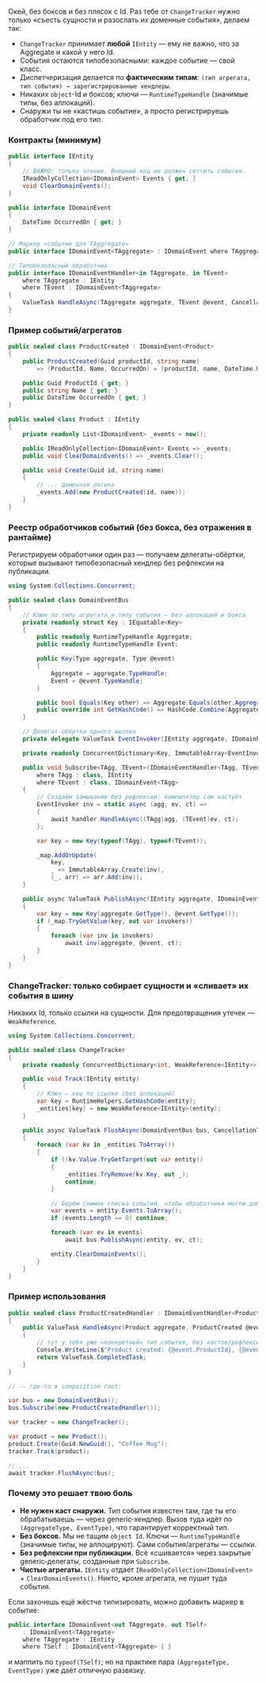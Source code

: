 Окей, без боксов и без плясок с Id. Раз тебе от `ChangeTracker` нужно только «съесть сущности и разослать их доменные события», делаем так:

* `ChangeTracker` принимает **любой** `IEntity` — ему не важно, что за Aggregate и какой у него Id.
* События остаются типобезопасными: каждое событие — свой класс.
* Диспетчеризация делается по **фактическим типам**: `(тип агрегата, тип события) → зарегистрированные хендлеры`.
* Никаких `object`-Id и боксов; ключи — `RuntimeTypeHandle` (значимые типы, без аллокаций).
* Снаружи ты не «кастишь событие», а просто регистрируешь обработчик под его тип.

### Контракты (минимум)

```csharp
public interface IEntity
{
    // ВАЖНО: только чтение. Внешний код не должен сеттить события.
    IReadOnlyCollection<IDomainEvent> Events { get; }
    void ClearDomainEvents();
}

public interface IDomainEvent
{
    DateTime OccurredOn { get; }
}

// Маркер «событие для TAggregate»
public interface IDomainEvent<TAggregate> : IDomainEvent where TAggregate : IEntity { }

// Типобезопасный обработчик
public interface IDomainEventHandler<in TAggregate, in TEvent>
    where TAggregate : IEntity
    where TEvent : IDomainEvent<TAggregate>
{
    ValueTask HandleAsync(TAggregate aggregate, TEvent @event, CancellationToken ct);
}
```

### Пример событий/агрегатов

```csharp
public sealed class ProductCreated : IDomainEvent<Product>
{
    public ProductCreated(Guid productId, string name) 
        => (ProductId, Name, OccurredOn) = (productId, name, DateTime.UtcNow);

    public Guid ProductId { get; }
    public string Name { get; }
    public DateTime OccurredOn { get; }
}

public sealed class Product : IEntity
{
    private readonly List<IDomainEvent> _events = new();

    public IReadOnlyCollection<IDomainEvent> Events => _events;
    public void ClearDomainEvents() => _events.Clear();

    public void Create(Guid id, string name)
    {
        // ... доменная логика
        _events.Add(new ProductCreated(id, name));
    }
}
```

### Реестр обработчиков событий (без бокса, без отражения в рантайме)

Регистрируем обработчики один раз — получаем делегаты-обёртки, которые вызывают типобезопасный хендлер без рефлексии на публикации.

```csharp
using System.Collections.Concurrent;

public sealed class DomainEventBus
{
    // Ключ по типу агрегата и типу события — без аллокаций и бокса
    private readonly struct Key : IEquatable<Key>
    {
        public readonly RuntimeTypeHandle Aggregate;
        public readonly RuntimeTypeHandle Event;

        public Key(Type aggregate, Type @event)
        {
            Aggregate = aggregate.TypeHandle;
            Event = @event.TypeHandle;
        }

        public bool Equals(Key other) => Aggregate.Equals(other.Aggregate) && Event.Equals(other.Event);
        public override int GetHashCode() => HashCode.Combine(Aggregate, Event);
    }

    // Делегат-обёртка одного вызова
    private delegate ValueTask EventInvoker(IEntity aggregate, IDomainEvent @event, CancellationToken ct);

    private readonly ConcurrentDictionary<Key, ImmutableArray<EventInvoker>> _map = new();

    public void Subscribe<TAgg, TEvent>(IDomainEventHandler<TAgg, TEvent> handler)
        where TAgg : class, IEntity
        where TEvent : class, IDomainEvent<TAgg>
    {
        // Создаём замыкание без рефлексии: компилятор сам кастует
        EventInvoker inv = static async (agg, ev, ct) =>
        {
            await handler.HandleAsync((TAgg)agg, (TEvent)ev, ct);
        };

        var key = new Key(typeof(TAgg), typeof(TEvent));

        _map.AddOrUpdate(
            key,
            _ => ImmutableArray.Create(inv),
            (_, arr) => arr.Add(inv));
    }

    public async ValueTask PublishAsync(IEntity aggregate, IDomainEvent @event, CancellationToken ct = default)
    {
        var key = new Key(aggregate.GetType(), @event.GetType());
        if (_map.TryGetValue(key, out var invokers))
        {
            foreach (var inv in invokers)
                await inv(aggregate, @event, ct);
        }
    }
}
```

### ChangeTracker: только собирает сущности и «сливает» их события в шину

Никаких Id, только ссылки на сущности. Для предотвращения утечек — `WeakReference`.

```csharp
using System.Collections.Concurrent;

public sealed class ChangeTracker
{
    private readonly ConcurrentDictionary<int, WeakReference<IEntity>> _entities = new();

    public void Track(IEntity entity)
    {
        // Ключ — хеш по ссылке (без аллокаций)
        var key = RuntimeHelpers.GetHashCode(entity);
        _entities[key] = new WeakReference<IEntity>(entity);
    }

    public async ValueTask FlushAsync(DomainEventBus bus, CancellationToken ct = default)
    {
        foreach (var kv in _entities.ToArray())
        {
            if (!kv.Value.TryGetTarget(out var entity))
            {
                _entities.TryRemove(kv.Key, out _);
                continue;
            }

            // Берём снимок списка событий, чтобы обработчики могли добавлять новые
            var events = entity.Events.ToArray();
            if (events.Length == 0) continue;

            foreach (var ev in events)
                await bus.PublishAsync(entity, ev, ct);

            entity.ClearDomainEvents();
        }
    }
}
```

### Пример использования

```csharp
public sealed class ProductCreatedHandler : IDomainEventHandler<Product, ProductCreated>
{
    public ValueTask HandleAsync(Product aggregate, ProductCreated @event, CancellationToken ct)
    {
        // тут у тебя уже «конкретный» тип события, без кастов/рефлексии
        Console.WriteLine($"Product created: {@event.ProductId}, {@event.Name}");
        return ValueTask.CompletedTask;
    }
}

// -- где-то в composition root:

var bus = new DomainEventBus();
bus.Subscribe(new ProductCreatedHandler());

var tracker = new ChangeTracker();

var product = new Product();
product.Create(Guid.NewGuid(), "Coffee Mug");
tracker.Track(product);

// ...
await tracker.FlushAsync(bus);
```

### Почему это решает твою боль

* **Не нужен каст снаружи.** Тип события известен там, где ты его обрабатываешь — через generic‑хендлер. Вызов туда идёт по `(AggregateType, EventType)`, что гарантирует корректный тип.
* **Без боксов.** Мы не тащим `object Id`. Ключи — `RuntimeTypeHandle` (значимые типы, не аллоцируют). Сами события/агрегаты — ссылки.
* **Без рефлексии при публикации.** Всё «сшивается» через закрытые generic‑делегаты, созданные при `Subscribe`.
* **Чистые агрегаты.** `IEntity` отдает `IReadOnlyCollection<IDomainEvent>` + `ClearDomainEvents()`. Никто, кроме агрегата, не пушит туда события.

Если захочешь ещё жёстче типизировать, можно добавить маркер в событие:

```csharp
public interface IDomainEvent<out TAggregate, out TSelf>
    : IDomainEvent<TAggregate>
    where TAggregate : IEntity
    where TSelf : IDomainEvent<TAggregate> { }
```

и маппить по `typeof(TSelf)`; но на практике пара `(AggregateType, EventType)` уже даёт отличную развязку.

